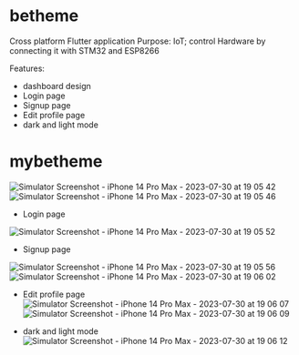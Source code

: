 # betheme

Cross platform Flutter application
Purpose: IoT; control Hardware by connecting it with STM32 and ESP8266

Features:
- dashboard design
- Login page
- Signup page
- Edit profile page
- dark and light mode

# mybetheme

![Simulator Screenshot - iPhone 14 Pro Max - 2023-07-30 at 19 05 42](https://github.com/moafkaljabi/betheme/assets/62897604/c9c2561d-f47a-4f07-a26c-865117faddbb)
![Simulator Screenshot - iPhone 14 Pro Max - 2023-07-30 at 19 05 46](https://github.com/moafkaljabi/betheme/assets/62897604/649bfb61-5136-41e5-82f0-470162df617a)

- Login page


![Simulator Screenshot - iPhone 14 Pro Max - 2023-07-30 at 19 05 52](https://github.com/moafkaljabi/betheme/assets/62897604/fd5c0e12-b2e8-4719-a49e-5ad7536609d1)

- Signup page


![Simulator Screenshot - iPhone 14 Pro Max - 2023-07-30 at 19 05 56](https://github.com/moafkaljabi/betheme/assets/62897604/e50f241b-5a47-4712-bad7-cd84ca0f3b3e)
![Simulator Screenshot - iPhone 14 Pro Max - 2023-07-30 at 19 06 02](https://github.com/moafkaljabi/betheme/assets/62897604/bf365241-2cac-40ce-8fb4-edf06ad90780)

- Edit profile page
![Simulator Screenshot - iPhone 14 Pro Max - 2023-07-30 at 19 06 07](https://github.com/moafkaljabi/betheme/assets/62897604/38bd5435-3129-4875-bcf2-20e92e2b58a8)
![Simulator Screenshot - iPhone 14 Pro Max - 2023-07-30 at 19 06 09](https://github.com/moafkaljabi/betheme/assets/62897604/9d0dcb9e-6eb0-4c53-8da7-6ba1c19d83cc)

- dark and light mode
![Simulator Screenshot - iPhone 14 Pro Max - 2023-07-30 at 19 06 12](https://github.com/moafkaljabi/betheme/assets/62897604/c789a40e-6634-4e3e-b6c0-dc15d800a6a5)
